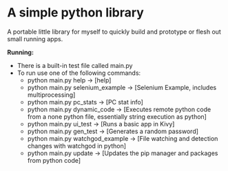 # A simple python library
A portable little library for myself to quickly build and prototype or flesh out small running apps.

**Running:**<br/>
- There is a built-in test file called main.py
- To run use one of the following commands:
  - python main.py help -> [help]
  - python main.py selenium_example -> [Selenium Example, includes multiprocessing]
  - python main.py pc_stats -> [PC stat info]
  - python main.py dynamic_code -> [Executes remote python code from a none python file, essentially string execution as python]
  - python main.py ui_test -> [Runs a basic app in Kivy]
  - python main.py gen_test -> [Generates a random password]
  - python main.py watchgod_example -> [File watching and detection changes with watchgod in python]
  - python main.py update -> [Updates the pip manager and packages from python code]
